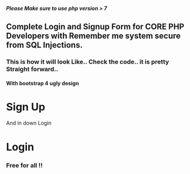 <!DOCTYPE html>
<html lang="en">
<head>
    <meta charset="UTF-8">
    <meta name="viewport" content="width=device-width, initial-scale=1.0">
    <meta http-equiv="X-UA-Compatible" content="ie=edge">
    <link rel="stylesheet" href="https://maxcdn.bootstrapcdn.com/bootstrap/4.0.0/css/bootstrap.min.css">

</head>
<body>

   <div class="container">
    <h5>Please Make sure to use php version > 7</h5> 
<h2 class="mb-3 mt-3 center">Complete Login and Signup Form for CORE PHP Developers with Remember me system secure from SQL Injections.</h2>
<h3 class='mb-3 center mt-2'>This is how it will look Like.. Check the code.. it is pretty Straight forward..</h3>
<h4>With bootstrap 4 ugly design</h4>
</div>
<div class="container">
<h1>Sign Up</h1>

<p>And in down Login</p>

<h1>Login</h1>


<h3> Free for all !! </h3>

</body>
</html>
